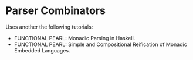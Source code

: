 # Parser Combinators
Uses another the following tutorials:

* FUNCTIONAL PEARL: Monadic Parsing in Haskell.
* FUNCTIONAL PEARL: Simple and Compositional Reification of Monadic Embedded Languages.
